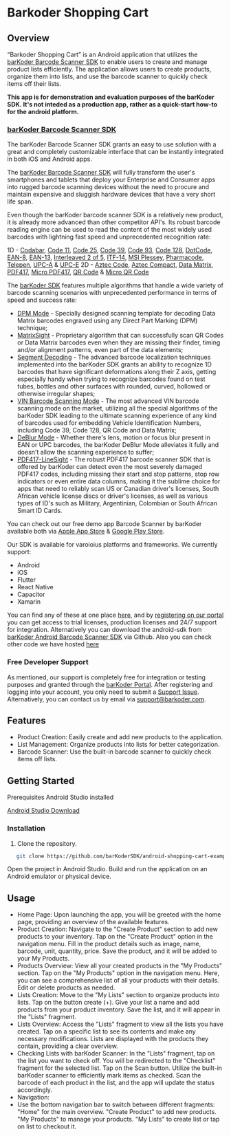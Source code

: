 # Barkoder Shopping Cart

## Overview

“Barkoder Shopping Cart” is an Android application that utilizes the [barKoder Barcode Scanner SDK](https://barkoder.com/barcode-scanner-sdk) to enable users to create and manage product lists efficiently. The application allows users to create products, organize them into lists, and use the barcode scanner to quickly check items off their lists. 

**This app is for demonstration and evaluation purposes of the barKoder SDK. It's not inteded as a production app, rather as a quick-start how-to for the android platform.**

### [barKoder Barcode Scanner SDK](https://barkoder.com/barcode-scanner-sdk)

The barKoder Barcode Scanner SDK grants an easy to use solution with a great and completely customizable interface that can be instantly integrated in both iOS and Android apps.

The [barKoder Barcode Scanner SDK](https://barkoder.com/barcode-scanner-sdk) will fully transform the user's smartphones and tablets that deploy your Enterprise and Consumer apps into rugged barcode scanning devices without the need to procure and maintain expensive and sluggish hardware devices that have a very short life span.

Even though the barKoder barcode scanner SDK is a relatively new product, it is already more advanced than other competitor API's. Its robust barcode reading engine can be used to read the content of the most widely used barcodes with lightning fast speed and unprecedented recognition rate:

1D - [Codabar](https://barkoder.com/barcode-types/codaba), [Code 11](https://barkoder.com/barcode-types/code-11), [Code 25](https://barkoder.com/barcode-types/code-25), [Code 39](https://barkoder.com/barcode-types/code-39), [Code 93](https://barkoder.com/barcode-types/code-93), [Code 128](https://barkoder.com/barcode-types/code-128), [DotCode](https://barkoder.com/barcode-types/dotcode), [EAN-8](https://barkoder.com/barcode-types/ean-upc-code), [EAN-13](https://barkoder.com/barcode-types/ean-upc-code), [Interleaved 2 of 5](https://barkoder.com/barcode-types/code-25), [ITF-14](https://barkoder.com/barcode-types/code-25), [MSI Plessey](https://barkoder.com/barcode-types/msi-plessey), [Pharmacode](https://barkoder.com/barcode-types/code-32), [Telepen](https://barkoder.com/barcode-types/telepen), [UPC-A](https://barkoder.com/barcode-types/ean-upc-code) & [UPC-E](https://barkoder.com/barcode-types/ean-upc-code)
2D - [Aztec Code](https://barkoder.com/barcode-types/aztec), [Aztec Compact](https://barkoder.com/barcode-types/aztec), [Data Matrix](https://barkoder.com/barcode-types/data-matrix), [PDF417](https://barkoder.com/barcode-types/pdf417), [Micro PDF417](https://barkoder.com/barcode-types/pdf417), [QR Code](https://barkoder.com/barcode-types/qr-code) & [Micro QR Code](https://barkoder.com/barcode-types/qr-code)

The [barKoder SDK](https://barkoder.com/) features multiple algorithms that handle a wide variety of barcode scanning scenarios with unprecedented performance in terms of speed and success rate: 
* [DPM Mode](https://barkoder.com/dpm-barcode-scanner-sdk) - Specially designed scanning template for decoding Data Matrix barcodes engraved using any Direct Part Marking (DPM) technique;
* [MatrixSight](https://barkoder.com/matrixsight) - Proprietary algorithm that can successfully scan QR Codes or Data Matrix barcodes even when they are missing their finder, timing and/or alignment patterns, even part of the data elements;
* [Segment Decoding](https://barkoder.com/segment-decoding) - The advanced barcode localization techniques implemented into the barKoder SDK grants an ability to recognize 1D barcodes that have significant deformations along their Z axis, getting especially handy when trying to recognize barcodes found on test tubes, bottles and other surfaces with rounded, curved, hollowed or otherwise irregular shapes;
* [VIN Barcode Scanning Mode](https://barkoder.com/vin-scanning-mode) - The most advanced VIN barcode scanning mode on the market, utilizing all the special algorithms of the barKoder SDK leading to the ultimate scanning experience of any kind of barcodes used for embedding Vehicle Identification Numbers, including Code 39, Code 128, QR Code and Data Matrix;
* [DeBlur Mode](https://barkoder.com/deblur-mode) - Whether there's lens, motion or focus blur present in EAN or UPC barcodes, the barKoder DeBlur Mode alleviates it fully and doesn't allow the scanning experience to suffer;
* [PDF417-LineSight](https://barkoder.com/pdf417-linesight) - The robust PDF417 barcode scanner SDK that is offered by barKoder can detect even the most severely damaged PDF417 codes, including missing their start and stop patterns, stop row indicators or even entire data columns, making it the sublime choice for apps that need to reliably scan US or Canadian driver's licenses, South African vehicle license discs or driver's licenses, as well as various types of ID's such as Military, Argentinian, Colombian or South African Smart ID Cards.

You can check out our free demo app Barcode Scanner by barKoder available both via [Apple App Store](https://apps.apple.com/us/app/barkoder-scanner/id6443715409?uo=2) & [Google Play Store](https://play.google.com/store/apps/details?id=com.barkoder.demoscanner).

Our SDK is available for varoioius platforms and frameworks. We currently support:

- Android
- iOS
- Flutter
- React Native
- Capacitor
- Xamarin

You can find any of these at one place [here](https://barkoder.com/repository), and by [registering on our portal](https://barkoder.com/register) you can get access to trial licenses, production licenses and 24/7 support for integration.
Alternatively you can download the android-sdk from [barKoder Android Barcode Scanner SDK](https://github.com/barKoderSDK/android-sdk) via Github.
Also you can check other code we have hosted [here](https://barkoder.com/barKoderSDK)

### Free Developer Support

As mentioned, our support is completely free for integration or testing purposes and granted through the [barKoder Portal](https://barkoder.com/login). After registering and logging into your account, you only need to submit a [Support Issue](https://barkoder.com/issues). Alternatively, you can contact us by email via support@barkoder.com.

## Features

* Product Creation: Easily create and add new products to the application.
* List Management: Organize products into lists for better categorization.
* Barcode Scanner: Use the built-in barcode scanner to quickly check items off lists.

## Getting Started

Prerequisites
Android Studio installed

[Android Studio Download](https://developer.android.com/studio?gclid=Cj0KCQiAtaOtBhCwARIsAN_x-3IkKiAwpKoA9dZYWAjvum_-6tuKIIkKDg5ryev0EMIZZ0cFKr4y_6QaAhYpEALw_wcB&gclsrc=aw.ds)

### Installation
1. Clone the repository.
```bash
   git clone https://github.com/barKoderSDK/android-shopping-cart-example.git
   ```

Open the project in Android Studio.
Build and run the application on an Android emulator or physical device.

## Usage

* Home Page:
Upon launching the app, you will be greeted with the home page, providing an overview of the available features.
* Product Creation:
Navigate to the "Create Product" section to add new products to your inventory.
Tap on the "Create Product" option in the navigation menu.
Fill in the product details such as image, name, barcode, unit, quantity, price.
Save the product, and it will be added to your My Products.
* Products Overview:
View all your created products in the "My Products" section.
Tap on the "My Products" option in the navigation menu.
Here, you can see a comprehensive list of all your products with their details.
Edit or delete products as needed.
* Lists Creation:
Move to the "My Lists" section to organize products into lists.
Tap on the button create (+).
Give your list a name and add products from your product inventory.
Save the list, and it will appear in the "Lists" fragment.
* Lists Overview:
Access the "Lists" fragment to view all the lists you have created.
Tap on a specific list to see its contents and make any necessary modifications.
Lists are displayed with the products they contain, providing a clear overview.
* Checking Lists with barKoder Scanner:
In the "Lists" fragment, tap on the list you want to check off.
You will be redirected to the "Checklist" fragment for the selected list.
Tap on the Scan button.
Utilize the built-in barKoder scanner to efficiently mark items as checked.
Scan the barcode of each product in the list, and the app will update the status accordingly.
* Navigation:
* Use the bottom navigation bar to switch between different fragments:
"Home" for the main overview.
"Create Product" to add new products.
"My Products" to manage your products.
"My Lists" to create list or tap on list to checkout it.

